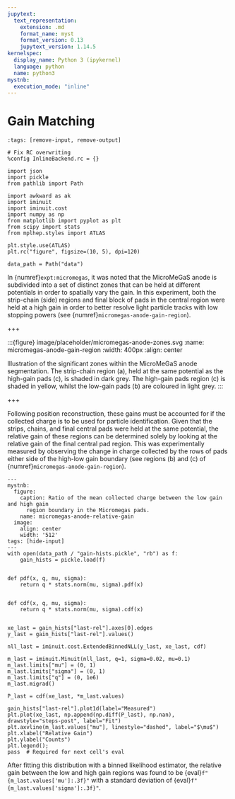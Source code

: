 ```yaml
---
jupytext:
  text_representation:
    extension: .md
    format_name: myst
    format_version: 0.13
    jupytext_version: 1.14.5
kernelspec:
  display_name: Python 3 (ipykernel)
  language: python
  name: python3
mystnb:
  execution_mode: "inline"
---
```


# Gain Matching

```{code-cell}
:tags: [remove-input, remove-output]

# Fix RC overwriting
%config InlineBackend.rc = {}

import json
import pickle
from pathlib import Path

import awkward as ak
import iminuit
import iminuit.cost
import numpy as np
from matplotlib import pyplot as plt
from scipy import stats
from mplhep.styles import ATLAS

plt.style.use(ATLAS)
plt.rc("figure", figsize=(10, 5), dpi=120)

data_path = Path("data")
```

In {numref}`expt:micromegas`, it was noted that the MicroMeGaS anode is subdivided into a set of distinct zones that can be held at different potentials in order to spatially vary the gain. In this experiment, both the strip-chain (side) regions and final block of pads in the central region were held at a high gain in order to better resolve light particle tracks with low stopping powers (see {numref}`micromegas-anode-gain-region`).

+++

:::{figure} image/placeholder/micromegas-anode-zones.svg
:name: micromegas-anode-gain-region
:width: 400px
:align: center

Illustration of the significant zones within the MicroMeGaS anode segmentation. The strip-chain region (a), held at the same potential as the high-gain pads (c), is shaded in dark grey. The high-gain pads region (c) is shaded in yellow, whilst the low-gain pads (b) are coloured in light grey.
:::

+++

Following position reconstruction, these gains must be accounted for if the collected charge is to be used for particle identification. Given that the strips, chains, and final central pads were held at the same potential, the relative gain of these regions can be determined solely by looking at the relative gain of the final central pad region. This was experimentally measured by observing the change in charge collected by the rows of pads either side of the high-low gain boundary (see regions (b) and (c) of {numref}`micromegas-anode-gain-region`).

```{code-cell}
---
mystnb:
  figure:
    caption: Ratio of the mean collected charge between the low gain and high gain
      region boundary in the Micromegas pads.
    name: micromegas-anode-relative-gain
  image:
    align: center
    width: '512'
tags: [hide-input]
---
with open(data_path / "gain-hists.pickle", "rb") as f:
    gain_hists = pickle.load(f)


def pdf(x, q, mu, sigma):
    return q * stats.norm(mu, sigma).pdf(x)


def cdf(x, q, mu, sigma):
    return q * stats.norm(mu, sigma).cdf(x)


xe_last = gain_hists["last-rel"].axes[0].edges
y_last = gain_hists["last-rel"].values()

nll_last = iminuit.cost.ExtendedBinnedNLL(y_last, xe_last, cdf)

m_last = iminuit.Minuit(nll_last, q=1, sigma=0.02, mu=0.1)
m_last.limits["mu"] = (0, 1)
m_last.limits["sigma"] = (0, 1)
m_last.limits["q"] = (0, 1e6)
m_last.migrad()

P_last = cdf(xe_last, *m_last.values)

gain_hists["last-rel"].plot1d(label="Measured")
plt.plot(xe_last, np.append(np.diff(P_last), np.nan), drawstyle="steps-post", label="Fit")
plt.axvline(m_last.values["mu"], linestyle="dashed", label="$\mu$")
plt.xlabel("Relative Gain")
plt.ylabel("Counts")
plt.legend();
pass  # Required for next cell's eval
```

After fitting this distribution with a binned likelihood estimator, the relative gain between the low and high gain regions was found to be {eval}`f"{m_last.values['mu']:.3f}"` with a standard deviation of {eval}`f"{m_last.values['sigma']:.3f}"`.
